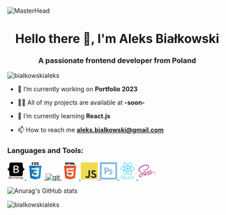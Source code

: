 ![MasterHead](https://e1.pxfuel.com/desktop-wallpaper/516/516/desktop-wallpaper-ultrawide-21-9-cyberpunk-pc.jpg)

<h1 align="center">Hello there 👋, I'm Aleks Białkowski</h1>
<h3 align="center">A passionate frontend developer from Poland</h3>

<p align="left"> <img src="https://komarev.com/ghpvc/?username=bialkowskialeks&label=Profile%20views&color=0e75b6&style=flat" alt="bialkowskialeks" /> </p>

- 🔭 I’m currently working on **Portfolio 2023**

- 👨‍💻 All of my projects are available at **-soon-**

- 🌱 I’m currently learning **React.js**

- 📫 How to reach me **aleks.bialkowski@gmail.com**

<h3 align="left">Languages and Tools:</h3>
<p align="left"> <a href="https://getbootstrap.com" target="_blank" rel="noreferrer"> <img src="https://raw.githubusercontent.com/devicons/devicon/master/icons/bootstrap/bootstrap-plain-wordmark.svg" alt="bootstrap" width="40" height="40"/> </a> <a href="https://www.w3schools.com/css/" target="_blank" rel="noreferrer"> <img src="https://raw.githubusercontent.com/devicons/devicon/master/icons/css3/css3-original-wordmark.svg" alt="css3" width="40" height="40"/> </a> <a href="https://git-scm.com/" target="_blank" rel="noreferrer"> <img src="https://www.vectorlogo.zone/logos/git-scm/git-scm-icon.svg" alt="git" width="40" height="40"/> </a> <a href="https://www.w3.org/html/" target="_blank" rel="noreferrer"> <img src="https://raw.githubusercontent.com/devicons/devicon/master/icons/html5/html5-original-wordmark.svg" alt="html5" width="40" height="40"/> </a> <a href="https://developer.mozilla.org/en-US/docs/Web/JavaScript" target="_blank" rel="noreferrer"> <img src="https://raw.githubusercontent.com/devicons/devicon/master/icons/javascript/javascript-original.svg" alt="javascript" width="40" height="40"/> </a> <a href="https://www.photoshop.com/en" target="_blank" rel="noreferrer"> <img src="https://raw.githubusercontent.com/devicons/devicon/master/icons/photoshop/photoshop-line.svg" alt="photoshop" width="40" height="40"/> </a> <a href="https://reactjs.org/" target="_blank" rel="noreferrer"> <img src="https://raw.githubusercontent.com/devicons/devicon/master/icons/react/react-original-wordmark.svg" alt="react" width="40" height="40"/> </a> <a href="https://sass-lang.com" target="_blank" rel="noreferrer"> <img src="https://raw.githubusercontent.com/devicons/devicon/master/icons/sass/sass-original.svg" alt="sass" width="40" height="40"/> </a> </p>

![Anurag's GitHub stats](https://github-readme-stats.vercel.app/api?username=anuraghazra&theme=radical&show_icons=true)

<p><img align="center" src="https://github-readme-stats.vercel.app/api/top-langs?username=bialkowskialeks&show_icons=true&locale=en&layout=compact&discord_old_burple" alt="bialkowskialeks" /></p>


